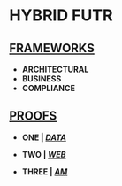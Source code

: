 # HYBRID FUTR 

## [FRAMEWORKS](https://github.com/jfremzrai/hybrid-futr/tree/main/FRAMEWORKS)

- **ARCHITECTURAL**
- **BUSINESS**
- **COMPLIANCE**


## [PROOFS](https://github.com/jfremzrai/hybrid-futr/tree/main/PROOFS)

- **ONE | [*DATA*](https://github.com/jfremzrai/hybrid-futr/tree/main/PROOFS/ONE)**

- **TWO | [*WEB*](https://github.com/jfremzrai/hybrid-futr/tree/main/PROOFS/TWO)**

- **THREE | [*AM*](https://github.com/jfremzrai/hybrid-futr/tree/main/PROOFS/THREE)**
